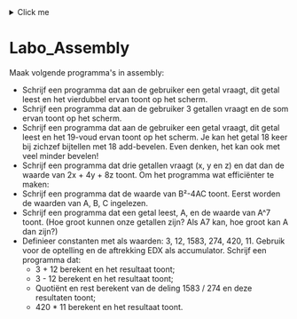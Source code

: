 <details>
<summary>Click me</summary>
dit is een test
</details>

# Labo_Assembly

Maak volgende programma's in assembly:
- Schrijf een programma dat aan de gebruiker een getal vraagt, dit getal leest en het vierdubbel ervan toont op het scherm.
- Schrijf een programma dat aan de gebruiker 3 getallen vraagt en de som ervan toont op het scherm.
- Schrijf een programma dat aan de gebruiker een getal vraagt, dit getal leest en het 19-voud ervan toont op het scherm. Je kan het getal 18 keer bij zichzef bijtellen met 18 add-bevelen. Even denken, het kan ook met veel minder bevelen!
- Schrijf een programma dat drie getallen vraagt (x, y en z) en dat dan de waarde van 2x + 4y + 8z toont. Om het programma wat efficiënter te maken:
- Schrijf een programma dat de waarde van B²-4AC toont. Eerst worden de waarden van A, B, C ingelezen.
- Schrijf een programma dat een getal leest, A, en de waarde van A^7 toont. (Hoe groot kunnen onze getallen zijn? Als A7 kan, hoe groot kan A dan zijn?)
- Definieer constanten met als waarden: 3, 12, 1583, 274, 420, 11. Gebruik voor de optelling en de aftrekking EDX als accumulator. Schrijf een programma dat:
  - 3 + 12 berekent en het resultaat toont;
  - 3 - 12 berekent en het resultaat toont;
  - Quotiënt en rest berekent van de deling 1583 / 274 en deze resultaten toont;
  - 420 * 11 berekent en het resultaat toont.
